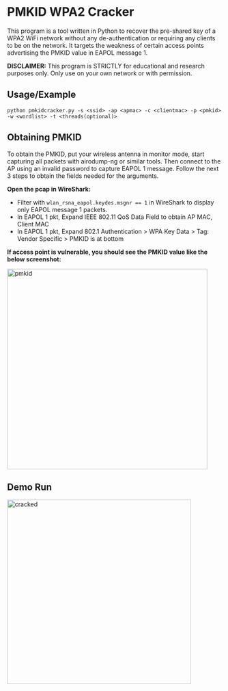 
# PMKID WPA2 Cracker

This program is a tool written in Python to recover the pre-shared key of a WPA2 WiFi network without any de-authentication or requiring any clients to be on the network. It targets the weakness of certain access points advertising the PMKID value in EAPOL message 1.

**DISCLAIMER:** This program is STRICTLY for educational and research purposes only. Only use on your own network or with permission.

## Usage/Example

```
python pmkidcracker.py -s <ssid> -ap <apmac> -c <clientmac> -p <pmkid> -w <wordlist> -t <threads(optional)>
```

## Obtaining PMKID

To obtain the PMKID, put your wireless antenna in monitor mode, start capturing all packets with airodump-ng or similar tools. Then connect to the AP using an invalid password to capture EAPOL 1 message. Follow the next 3 steps to obtain the fields needed for the arguments.

**Open the pcap in WireShark:**

- Filter with `wlan_rsna_eapol.keydes.msgnr == 1` in WireShark to display only EAPOL message 1 packets.
- In EAPOL 1 pkt, Expand IEEE 802.11 QoS Data Field to obtain AP MAC, Client MAC
- In EAPOL 1 pkt, Expand 802.1 Authentication > WPA Key Data > Tag: Vendor Specific > PMKID is at bottom

**If access point is vulnerable, you should see the PMKID value like the below screenshot:**

<img width="469" alt="pmkid" src="https://user-images.githubusercontent.com/28621928/232556774-2ecf784c-4d13-4cd6-9f15-ae8ff095823e.png">

## Demo Run

<img width="431" alt="cracked" src="https://user-images.githubusercontent.com/28621928/232557213-5f5746e7-6cdb-4346-a0c7-31e66c34a7d1.png">

